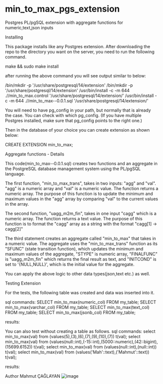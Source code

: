 # min_to_max_pgs_extension
Postgres PL/pgSQL extension with aggregate functions for numeric,text,json inputs

Installing

This package installs like any Postgres extension. 
After downloading the repo to the directory you want on the server, you need to run the following command.

make && sudo make install

after running the above command you will see output similar to below:

/bin/mkdir -p '/usr/share/postgresql/14/extension'
/bin/mkdir -p '/usr/share/postgresql/14/extension'
/usr/bin/install -c -m 644 .//min_to_max.control '/usr/share/postgresql/14/extension/'
/usr/bin/install -c -m 644 .//min_to_max--0.0.1.sql  '/usr/share/postgresql/14/extension/'

You will need to have pg_config in your path, but normally that is already the case. You can check with which pg_config. 
(If you have multiple Postgres installed, make sure that pg_config points to the right one.)

Then in the database of your choice you can create extension as shown below:

CREATE EXTENSION min_to_max;

Aggregate functions - Details

This code(min_to_max--0.0.1.sql) creates two functions and an aggregate in the PostgreSQL database management system using the PL/pgSQL language.

The first function, "min_to_max_trans", takes in two inputs: "agg" and "val". "agg" is a numeric array and "val" is a numeric value. 
The function returns a numeric array. The purpose of this function is to update the minimum and maximum values in the "agg" array by comparing "val" to the current values in the array.

The second function, "uagg_m2m_fin", takes in one input "cagg" which is a numeric array. The function returns a text value. The purpose of this function is to format the "cagg" array as a string with the format "cagg[1] -> cagg[2]"

The third statement creates an aggregate called "min_to_max" that takes in a numeric value. The aggregate uses the "min_to_max_trans" function as its "SFUNC" (state transition function), 
which updates the minimum and maximum values of the aggregate, "STYPE" is numeric array, "FINALFUNC" is "uagg_m2m_fin" which returns the final result as text, and "INITCOND" is set to '{NULL,NULL}', which is the initial value for the aggregate.

You can apply the above logic to other data types(json,text etc.) as well.

Testing Extension

For the tests, the following table was created and data was inserted into it.



sql commands:
SELECT min_to_max(numeric_col) FROM my_table;
SELECT min_to_max(varchar_col) FROM my_table;
SELECT min_to_max(text_col) FROM my_table;
SELECT min_to_max(jsonb_col) FROM my_table;

results:



You can also test without creating a table as follows.
sql commands:
select min_to_max(val) from (values(5),(3),(6),(7),(9),(10),(7)) t(val);
select min_to_max(val) from (values(null::int),(-15::int),(5000::numeric),(42::bigint),(15699.6152)) t(val);
select min_to_max(val) from (values(null::int),(null::int)) t(val);
select min_to_max(val) from (values('Mah'::text),('Mahmut'::text)) t(val);

results:



Author
Mahmut ÇAĞLAYAN
![image](https://user-images.githubusercontent.com/46605193/212556682-bec4d302-c247-4975-a0a2-bbfee2885210.png)

